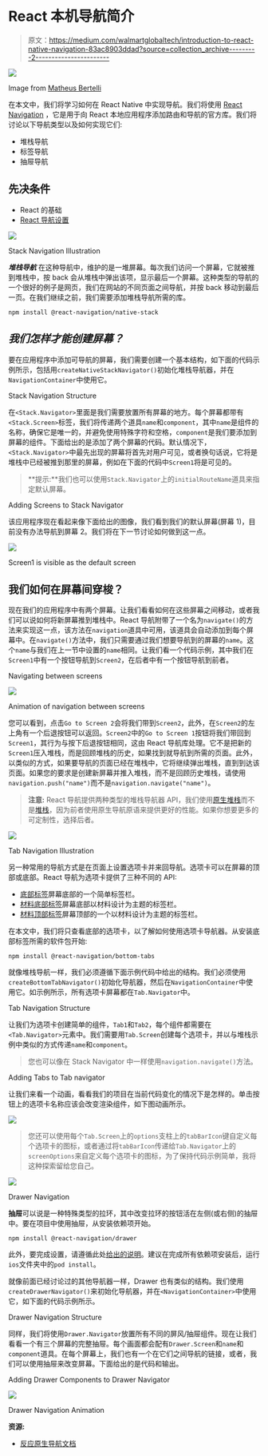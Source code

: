 # React 本机导航简介

> 原文：<https://medium.com/walmartglobaltech/introduction-to-react-native-navigation-83ac8903ddad?source=collection_archive---------2----------------------->

![](img/96782d10f1eec4a1435395d43edbdafc.png)

Image from [Matheus Bertelli](https://www.pexels.com/photo/forced-perspective-photography-of-cars-running-on-road-below-smartphone-799443/)

在本文中，我们将学习如何在 React Native 中实现导航。我们将使用 [React Navigation](https://reactnavigation.org/) ，它是用于向 React 本地应用程序添加路由和导航的官方库。我们将讨论以下导航类型以及如何实现它们:

*   堆栈导航
*   标签导航
*   抽屉导航

## **先决条件**

*   React 的基础
*   [React 导航设置](https://reactnavigation.org/docs/getting-started)

![](img/cb144db82f9541b30d69564c93a526af.png)

Stack Navigation Illustration

***堆栈导航*** 在这种导航中，维护的是一堆屏幕。每次我们访问一个屏幕，它就被推到堆栈中，按 back 会从堆栈中弹出该项，显示最后一个屏幕。这种类型的导航的一个很好的例子是网页，我们在网站的不同页面之间导航，并按 back 移动到最后一页。在我们继续之前，我们需要添加堆栈导航所需的库。

```
npm install @react-navigation/native-stack
```

## ***我们怎样才能创建屏幕？***

要在应用程序中添加可导航的屏幕，我们需要创建一个基本结构，如下面的代码示例所示，包括用`createNativeStackNavigator()`初始化堆栈导航器，并在`NavigationContainer`中使用它。

Stack Navigation Structure

在`<Stack.Navigator>`里面是我们需要放置所有屏幕的地方。每个屏幕都带有`<Stack.Screen>`标签，我们将传递两个道具`name`和`component`，其中`name`是组件的名称，确保它是唯一的，并避免使用特殊字符和空格，`component`是我们要添加到屏幕的组件。下面给出的是添加了两个屏幕的代码。默认情况下，`<Stack.Navigator>`中最先出现的屏幕将首先对用户可见，或者换句话说，它将是堆栈中已经被推到那里的屏幕，例如在下面的代码中`Screen1`将是可见的。

> **提示:**我们也可以使用`Stack.Navigator`上的`initialRouteName`道具来指定默认屏幕。

Adding Screens to Stack Navigator

该应用程序现在看起来像下面给出的图像，我们看到我们的默认屏幕(屏幕 1)，目前没有办法导航到屏幕 2。我们将在下一节讨论如何做到这一点。

![](img/204c415d32993ae33aa5b12c26439f8b.png)

Screen1 is visible as the default screen

## 我们如何在屏幕间穿梭？

现在我们的应用程序中有两个屏幕。让我们看看如何在这些屏幕之间移动，或者我们可以说如何将新屏幕推到堆栈中。React 导航附带了一个名为`navigate()`的方法来实现这一点，该方法在`navigation`道具中可用，该道具会自动添加到每个屏幕中。在`navigate()`方法中，我们只需要通过我们想要导航到的屏幕的`name`。这个`name`与我们在上一节中设置的`name`相同。让我们看一个代码示例，其中我们在`Screen1`中有一个按钮导航到`Screen2`，在后者中有一个按钮导航到前者。

Navigating between screens

![](img/ea8dc27f66fc39276a2b6828ce4eed7e.png)

Animation of navigation between screens

您可以看到，点击`Go to Screen 2`会将我们带到`Screen2`，此外，在`Screen2`的左上角有一个后退按钮可以返回。`Screen2`中的`Go to Screen 1`按钮将我们带回到`Screen1`，其行为与按下后退按钮相同，这由 React 导航库处理。它不是把新的`Screen1`压入堆栈，而是回顾堆栈的历史，如果找到就导航到所需的页面。此外，以类似的方式，如果要导航的页面已经在堆栈中，它将继续弹出堆栈，直到到达该页面。如果您的要求是创建新屏幕并推入堆栈，而不是回顾历史堆栈，请使用`navigation.push("name")`而不是`navigation.navigate("name")`。

> **注意:** React 导航提供两种类型的堆栈导航器 API，我们使用[原生堆栈](https://reactnavigation.org/docs/native-stack-navigator)而不是[堆栈](https://reactnavigation.org/docs/stack-navigator/)，因为前者使用原生导航原语来提供更好的性能。如果你想要更多的可定制性，选择后者。

![](img/f529ce483cf4ab336a04e096dee0c6c4.png)

Tab Navigation Illustration

另一种常用的导航方式是在页面上设置选项卡并来回导航。选项卡可以在屏幕的顶部或底部。React 导航为选项卡提供了三种不同的 API:

*   [底部标签](https://reactnavigation.org/docs/bottom-tab-navigator)屏幕底部的一个简单标签栏。
*   [材料底部标签](https://reactnavigation.org/docs/material-bottom-tab-navigator)屏幕底部以材料设计为主题的标签栏。
*   [材料顶部标签](https://reactnavigation.org/docs/material-top-tab-navigator)屏幕顶部的一个以材料设计为主题的标签栏。

在本文中，我们将只查看底部的选项卡，以了解如何使用选项卡导航器。从安装底部标签所需的软件包开始:

```
npm install @react-navigation/bottom-tabs
```

就像堆栈导航一样，我们必须遵循下面示例代码中给出的结构。我们必须使用`createBottomTabNavigator()`初始化导航器，然后在`NavigationContainer`中使用它。如示例所示，所有选项卡屏幕都在`Tab.Navigator`中。

Tab Navigation Structure

让我们为选项卡创建简单的组件，`Tab1`和`Tab2`，每个组件都需要在`<Tab.Navigator>`元素中。我们需要用`Tab.Screen`创建每个选项卡，并以与堆栈示例中类似的方式传递`name`和`component`。

> 您也可以像在 Stack Navigator 中一样使用`navigation.navigate()`方法。

Adding Tabs to Tab navigator

让我们来看一个动画，看看我们的项目在当前代码变化的情况下是怎样的。单击按钮上的选项卡名称应该会改变渲染组件，如下图动画所示。

![](img/4cce9390811c70b317b6f6a6ef90d57f.png)

> 您还可以使用每个`Tab.Screen`上的`options`支柱上的`tabBarIcon`键自定义每个选项卡的图标，或者通过将`tabBarIcon`传递给`Tab.Navigator`上的`screenOptions`来自定义每个选项卡的图标，为了保持代码示例简单，我将这种探索留给您自己。

![](img/a6b7e7de3ed0b489f498159fe0970578.png)

Drawer Navigation

**抽屉**可以说是一种特殊类型的拉环，其中改变拉环的按钮活在左侧(或右侧)的抽屉中。要在项目中使用抽屉，从安装依赖项开始。

```
npm install @react-navigation/drawer
```

此外，要完成设置，请遵循此处[给出的说明](https://reactnavigation.org/docs/drawer-navigator/#installation)。建议在完成所有依赖项安装后，运行`ios`文件夹中的`pod install`。

就像前面已经讨论过的其他导航器一样，Drawer 也有类似的结构。我们使用`createDrawerNavigator()`来初始化导航器，并在`<NavigationContainer>`中使用它，如下面的代码示例所示。

Drawer Navigation Structure

同样，我们将使用`Drawer.Navigator`放置所有不同的屏风/抽屉组件。现在让我们看看一个有三个屏幕的完整抽屉。每个画面都会配有`Drawer.Screen`和`name`和`component`道具。在每个屏幕上，我们也有一个在它们之间导航的链接，或者，我们可以使用抽屉来改变屏幕。下面给出的是代码和输出。

Adding Drawer Components to Drawer Navigator

![](img/f727216a75c3305a250ed21a9adffaf7.png)

Drawer Navigation Animation

**资源:**

*   [反应原生导航文档](https://reactnavigation.org/)